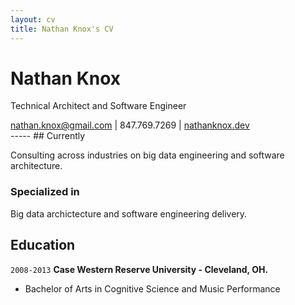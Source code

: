 ```yaml
---
layout: cv
title: Nathan Knox's CV
---
```

# Nathan Knox
Technical Architect and Software Engineer

<div id="webaddress">
<a href="nathan.knox@gmail.com">nathan.knox@gmail.com</a>
| 847.769.7269
| <a href="https://nathanknox.dev">nathanknox.dev</a>
</div>
-----
## Currently

Consulting across industries on big data engineering and software architecture.

### Specialized in

Big data archictecture and software engineering delivery.

## Education

`2008-2013`
__Case Western Reserve University - Cleveland, OH.__
- Bachelor of Arts in Cognitive Science and Music Performance

<!-- ### Footer

Last updated: April 2019 -->


